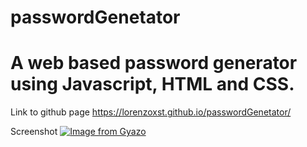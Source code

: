 # passwordGenetator
# A web based password generator using Javascript, HTML and CSS. 

Link to github page
https://lorenzoxst.github.io/passwordGenetator/

Screenshot
[![Image from Gyazo](https://i.gyazo.com/fb7640d7d002c53f24e0bce475a77a28.png)](https://gyazo.com/fb7640d7d002c53f24e0bce475a77a28)
